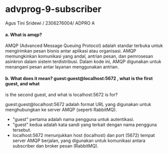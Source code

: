 # advprog-9-subscriber
Agus Tini Sridewi / 2306276004/ ADPRO A

#### a. What is amqp?

AMQP (Advanced Message Queuing Protocol) adalah standar terbuka untuk mengirimkan pesan bisnis antar aplikasi atau organisasi. AMQP memungkinkan komunikasi yang andal, antrian pesan, dan pemrosesan asinkron dalam sistem terdistribusi. Dalam kode ini, AMQP digunakan untuk menangani pesan antar layanan menggunakan antrian.

#### b. What does it mean? guest:guest@localhost:5672 , what is the first guest, and what
is the second guest, and what is localhost:5672 is for?

guest:guest@localhost:5672 adalah format URL yang digunakan untuk menghubungkan ke server AMQP (seperti RabbitMQ).
- "guest" pertama adalah nama pengguna untuk autentikasi.
- "guest" kedua adalah kata sandi yang terkait dengan nama pengguna tersebut.
- localhost:5672 menunjukkan host (localhost) dan port (5672) tempat server AMQP berjalan, yang digunakan untuk komunikasi antara subscriber dan broker pesan (RabbitMQ).
